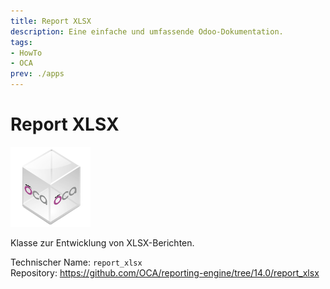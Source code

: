 ```yaml
---
title: Report XLSX
description: Eine einfache und umfassende Odoo-Dokumentation.
tags:
- HowTo
- OCA
prev: ./apps
---
```

# Report XLSX
![icon_oca_app](attachments/icon_oca_app.png)

Klasse zur Entwicklung von XLSX-Berichten.

Technischer Name: `report_xlsx`\
Repository: <https://github.com/OCA/reporting-engine/tree/14.0/report_xlsx>
